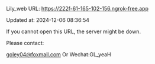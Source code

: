 Lily_web URL: https://222f-61-165-102-156.ngrok-free.app

Updated at: 2024-12-06 08:36:54

If you cannot open this URL, the server might be down.

Please contact: 

goley04@foxmail.com Or Wechat:GL_yeaH